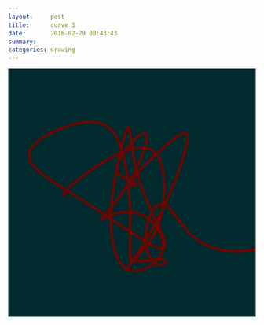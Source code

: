 ```yaml
---
layout:     post
title:      curve 3
date:       2016-02-29 00:43:43
summary:    
categories: drawing
---
```

![curve 3](/images/diary/curve-3.png "repertoire of error")
